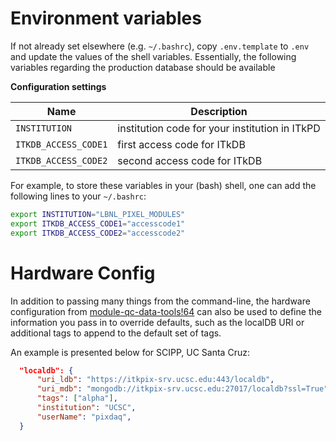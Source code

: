 <style type="text/css">
/* make sure we don't wrap first column of tables on this page */
table tr td:first-of-type {
    text-wrap: nowrap;
}
</style>

# Environment variables

If not already set elsewhere (e.g. `~/.bashrc`), copy `.env.template` to `.env`
and update the values of the shell variables. Essentially, the following
variables regarding the production database should be available

**Configuration settings**

| Name                 | Description                                    |
| -------------------- | ---------------------------------------------- |
| `INSTITUTION`        | institution code for your institution in ITkPD |
| `ITKDB_ACCESS_CODE1` | first access code for ITkDB                    |
| `ITKDB_ACCESS_CODE2` | second access code for ITkDB                   |

For example, to store these variables in your (bash) shell, one can add the
following lines to your `~/.bashrc`:

```bash title="~/.bashrc"
export INSTITUTION="LBNL_PIXEL_MODULES"
export ITKDB_ACCESS_CODE1="accesscode1"
export ITKDB_ACCESS_CODE2="accesscode2"
```

# Hardware Config

In addition to passing many things from the command-line, the hardware
configuration from
[module-qc-data-tools!64](https://gitlab.cern.ch/atlas-itk/pixel/module/module-qc-data-tools/-/merge_requests/64)
can also be used to define the information you pass in to override defaults,
such as the localDB URI or additional tags to append to the default set of tags.

An example is presented below for SCIPP, UC Santa Cruz:

```json title="hw_config.json"
  "localdb": {
      "uri_ldb": "https://itkpix-srv.ucsc.edu:443/localdb",
      "uri_mdb": "mongodb://itkpix-srv.ucsc.edu:27017/localdb?ssl=True",
      "tags": ["alpha"],
      "institution": "UCSC",
      "userName": "pixdaq",
  }
```
